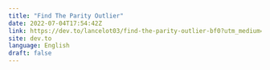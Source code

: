 ```yaml
---
title: "Find The Parity Outlier"
date: 2022-07-04T17:54:42Z
link: https://dev.to/lancelot03/find-the-parity-outlier-bf0?utm_medium=RSS&utm_source=news.12bit.vn
site: dev.to
language: English
draft: false
---
```

